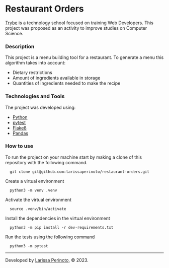 # Restaurant Orders


[Trybe](https://www.betrybe.com/) is a technology school focused on training Web Developers. This project was proposed as an activity to improve studies on Computer Science.

### Description

This project is a menu building tool for a restaurant. To generate a menu this algorithm takes into account:
- Dietary restrictions
- Amount of ingredients available in storage
- Quantities of ingredients needed to make the recipe

### Technologies and Tools

The project was developed using:
- [Python](https://www.python.org/)
- [pytest](https://docs.pytest.org/en/7.2.x/)
- [Flake8](https://flake8.pycqa.org/en/latest/)
- [Pandas](https://pandas.pydata.org/)

### How to use

To run the project on your machine start by making a clone of this repository with the following command.

      git clone git@github.com:larissaperinoto/restaurant-orders.git
  
Create a virtual environment

      python3 -m venv .venv
    
Activate the virtual environment

      source .venv/bin/activate
    
Install the dependencies in the virtual environment

      python3 -m pip install -r dev-requirements.txt
      
Run the tests using the following command

      python3 -m pytest

---

Developed by [Larissa Perinoto](https://larissaperinoto.com.br/), © 2023.
